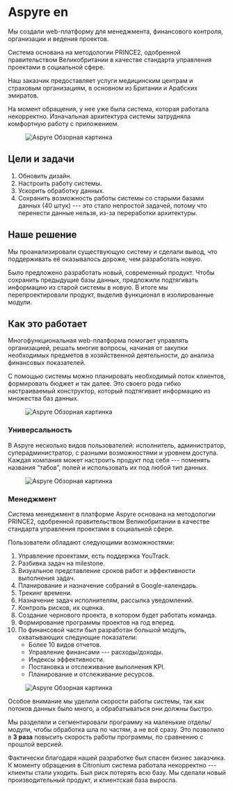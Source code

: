 # Aspyre en

Мы создали web-платформу для менеджмента, финансового контроля, организации и ведения проектов.

Система основана на методологии PRINCE2, одобренной правительством Великобритании в качестве стандарта управления проектами в социальной сфере.

Наш заказчик предоставляет услуги медицинским центрам и страховым организациям, в основном из Британии и Арабских эмиратов.

На момент обращения, у нее уже была система, которая работала некорректно. Изначальная архитектура системы затрудняла комфортную работу с приложением.

<figure>
    <img src="{{ site.baseurl }}/assets/img/projects/aspyre/aspyre-1-overview.png" alt="Aspyre Обзорная картинка"/>
</figure>

## Цели и задачи

1. Обновить дизайн.
2. Настроить работу системы.
3. Ускорить обработку данных.
4. Сохранить возможность работы системы со старыми базами данных (40 штук) --- это стало непростой задачей, потому что перенести данные нельзя, из-за переработки архитектуры.

## Наше решение

Мы проанализировали существующую систему и сделали вывод, что поддерживать её оказывалось дороже, чем разработать новую.

Было предложено разработать новый, современный продукт. Чтобы сохранить предыдущие базы данных, предложили подтягивать информацию из старой системы в новую.
В итоге мы перепроектировали продукт, выделив функционал в изолированные модули.

## Как это работает

Многофункциональная web-платформа помогает управлять организацией, решать многие вопросы, начиная от закупки необходимых предметов в хозяйственной деятельности, до анализа финансовых показателей.

С помощью системы можно планировать необходимый поток клиентов, формировать бюджет и так далее. Это своего рода гибко настраиваемый конструктор, который подтягивает информацию из множества баз данных.

<figure>
    <img src="{{ site.baseurl }}/assets/img/projects/aspyre/aspyre-2-new-project.png" alt="Aspyre Обзорная картинка"/>
</figure>

### Универсальность

В Aspyre несколько видов пользователей: исполнитель, администратор, суперадминистратор, с разными возможностями и уровнем доступа.
Каждая компания может настроить продукт под себя --- поменять названия “табов”, полей и использовать их под любой тип данных. 

<figure>
    <img src="{{ site.baseurl }}/assets/img/projects/aspyre/aspyre-3-profile.png" alt="Aspyre Обзорная картинка"/>
</figure>

### Менеджмент

Система менеджмент в платформе Aspyre основана на методологии PRINCE2,
одобренной правительством Великобритании в качестве стандарта управления проектами в социальной сфере. 

Пользователи обладают следующими возможностями:

1. Управление проектами, есть поддержка YouTrack.
2. Разбивка задач на milestone.
3. Визуальное представление сроков работ и эффективности выполнения задач.
4. Планирование и назначение собраний в Google-календарь.
5. Трекинг времени.
6. Назначение задач исполнителям, рассылка уведомлений.
7. Контроль рисков, их оценка.
8. Создание чернового проекта, в котором будет работать команда.
9. Формирование программы проектов на год вперед.
10. По финансовой части был разработан большой модуль, охватывающих следующие показатели:
    * Более 10 видов отчетов.
    * Управление финансами --- расходы/доходы.
    * Индексы эффективности.
    * Постановка и отслеживание выполнения KPI.
    * Планирование и отслеживание ресурсов.

<figure>
    <img src="{{ site.baseurl }}/assets/img/projects/aspyre/aspyre-4-analytics.png" alt="Aspyre Обзорная картинка"/>
</figure>

Особое внимание мы уделили скорости работы системы, так как потоков данных было много, а обрабатываться они должны быстро.

Мы разделяли и сегментировали программу на маленькие отделы/модули, чтобы обработка шла по частям, а не всё сразу.
Это позволило в **3 раза** повысить скорость работы программы, по сравнению с прошлой версией. 

Фактически благодаря нашей разработке был спасен бизнес заказчика. К моменту обращения в Citronium система работала некорректно --- клиенты стали уходить. 
Был риск потерять всю базу. Мы сделали новый производительный продукт, и клиентская база выросла.
